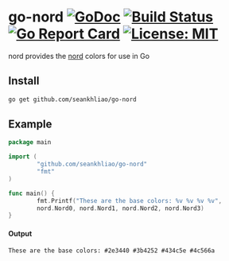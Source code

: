 # go-nord [![GoDoc][1]][2] [![Build Status][3]][4] [![Go Report Card][5]][6] [![License: MIT][7]][8]

[1]: https://godoc.org/github.com/seankhliao/go-nord?status.svg
[2]: https://godoc.org/github.com/seankhliao/go-nord
[3]: https://img.shields.io/travis/seankhliao/go-nord.svg?style=flat-square
[4]: https://travis-ci.org/seankhliao/go-nord
[5]: https://goreportcard.com/badge/github.com/seankhliao/go-nord?style=flat-square
[6]: https://goreportcard.com/report/github.com/seankhliao/go-nord
[7]: https://img.shields.io/badge/License-MIT-blue.svg?longCache=true&style=flat-square
[8]: LICENSE

nord provides the [nord](https://github.com/arcticicestudio/nord) colors for use in Go

## Install

```bash
go get github.com/seankhliao/go-nord
```

## Example

```go
package main

import (
        "github.com/seankhliao/go-nord"
        "fmt"
)

func main() {
        fmt.Printf("These are the base colors: %v %v %v %v", 
        nord.Nord0, nord.Nord1, nord.Nord2, nord.Nord3)
}
```
#### Output
```
These are the base colors: #2e3440 #3b4252 #434c5e #4c566a
```
